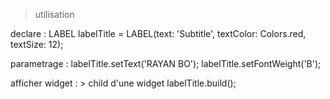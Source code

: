 > utilisation

declare :
LABEL labelTitle = LABEL(text: 'Subtitle', textColor: Colors.red, textSize: 12);

parametrage :
labelTitle.setText('RAYAN BO');
labelTitle.setFontWeight('B');

afficher widget : > child d'une widget
labelTitle.build();
